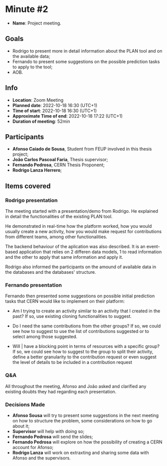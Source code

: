 # Minute #2

- **Name**: Project meeting.

## Goals

- Rodrigo to present more in detail information about the PLAN tool and on the available data;
- Fernando to present some suggestions on the possible prediction tasks to apply to the tool;
- AOB.

## Info

- **Location**: Zoom Meeting
- **Planned date**: 2022-10-18 16:30 (UTC+1)
- **Time of start**: 2022-10-18 16:30 (UTC+1)
- **Approximate Time of end**: 2022-10-18 17:22 (UTC+1)
- **Duration of meeting**: 52min

## Participants

- **Afonso Caiado de Sousa**, Student from FEUP involved in this thesis project;
- **João Carlos Pascoal Faria**, Thesis supervisor;
- **Fernando Pedrosa**, CERN Thesis Proponent;
- **Rodrigo Lanza Herrero**;

## Items covered

### Rodrigo presentation

The meeting started with a presentation/demo from Rodrigo. He explained in detail the functionalities of the existing PLAN tool. 

He demonstrated in real-time how the platform worked, how you would usually create a new activity, how you would make request for contributions from different teams, among other functionalities.

The backend behaviour of the aplication was also described. It is an event-based application that relies on 2 differen data models, 1 to read information and the other to apply that same information and apply it.

Rodrigo also informed the participants on the amound of available data in the databases and the databases' structure.

### Fernando presentation

Fernando then presented some suggestions on possible initial prediction tasks that CERN would like to implement on their platform:

- Am I trying to create an activity similar to an activity that I created in the past? If so, use existing cloning functionalities to suggest.

- Do I need the same contributions from the other groups? If so, we could see how to suggest to use the list of contributions suggested or to select among those suggested.

- Will | have a blocking point in terms of resources with a specific group? If so, we could see how to suggest to the group to split their activity, define a better granularity to the contribution request or even suggest the level of details to be included in a contribution request

### Q&A

All throughout the meeting, Afonso and João asked and clarified any existing doubts they had regarding each presentation.

### Decisions Made

- **Afonso Sousa** will try to present some suggestions in the next meeting on how to structure the problem, some considerations on how to go about it;
- **Supervisor** will help with doing so;
- **Fernando Pedrosa** will send the slides;
- **Fernando Pedrosa** will explore on how the possibility of creating a CERN account for Afonso;
- **Rodrigo Lanza** will work on extraxting and sharing some data with Afonso and the supervisors.